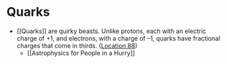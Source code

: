 # Quarks

- [[Quarks]] are quirky beasts. Unlike protons, each with an electric charge of +1, and electrons, with a charge of –1, quarks have fractional charges that come in thirds. ([Location 88](https://readwise.io/to_kindle?action=open&asin=B01MAWT2MO&location=88))
  - [[Astrophysics for People in a Hurry]]